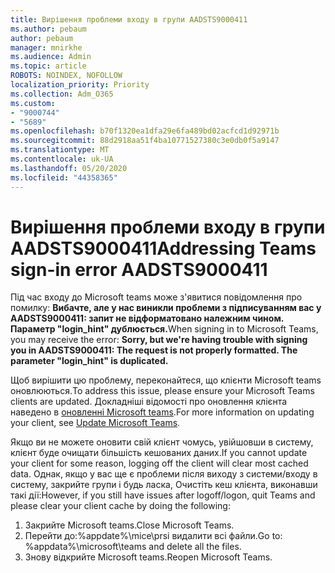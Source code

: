 ```yaml
---
title: Вирішення проблеми входу в групи AADSTS9000411
ms.author: pebaum
author: pebaum
manager: mnirkhe
ms.audience: Admin
ms.topic: article
ROBOTS: NOINDEX, NOFOLLOW
localization_priority: Priority
ms.collection: Adm_O365
ms.custom:
- "9000744"
- "5689"
ms.openlocfilehash: b70f1320ea1dfa29e6fa489bd02acfcd1d92971b
ms.sourcegitcommit: 88d2918aa51f4ba10771527380c3e0db0f5a9147
ms.translationtype: MT
ms.contentlocale: uk-UA
ms.lasthandoff: 05/20/2020
ms.locfileid: "44358365"
---
```

# <a name="addressing-teams-sign-in-error-aadsts9000411"></a><span data-ttu-id="3f3bb-102">Вирішення проблеми входу в групи AADSTS9000411</span><span class="sxs-lookup"><span data-stu-id="3f3bb-102">Addressing Teams sign-in error AADSTS9000411</span></span>

<span data-ttu-id="3f3bb-103">Під час входу до Microsoft teams може з'явитися повідомлення про помилку: **Вибачте, але у нас виникли проблеми з підписуванням вас у AADSTS9000411: запит не відформатовано належним чином. Параметр "login_hint" дублюється.**</span><span class="sxs-lookup"><span data-stu-id="3f3bb-103">When signing in to Microsoft Teams, you may receive the error: **Sorry, but we're having trouble with signing you in AADSTS9000411: The request is not properly formatted. The parameter "login_hint" is duplicated.**</span></span>

<span data-ttu-id="3f3bb-104">Щоб вирішити цю проблему, переконайтеся, що клієнти Microsoft teams оновлюються.</span><span class="sxs-lookup"><span data-stu-id="3f3bb-104">To address this issue, please ensure your Microsoft Teams clients are updated.</span></span> <span data-ttu-id="3f3bb-105">Докладніші відомості про оновлення клієнта наведено в [оновленні Microsoft teams](https://support.office.com/article/Update-Microsoft-Teams-535a8e4b-45f0-4f6c-8b3d-91bca7a51db1).</span><span class="sxs-lookup"><span data-stu-id="3f3bb-105">For more information on updating your client, see [Update Microsoft Teams](https://support.office.com/article/Update-Microsoft-Teams-535a8e4b-45f0-4f6c-8b3d-91bca7a51db1).</span></span>

<span data-ttu-id="3f3bb-106">Якщо ви не можете оновити свій клієнт чомусь, увійшовши в систему, клієнт буде очищати більшість кешованих даних.</span><span class="sxs-lookup"><span data-stu-id="3f3bb-106">If you cannot update your client for some reason, logging off the client will clear most cached data.</span></span> <span data-ttu-id="3f3bb-107">Однак, якщо у вас ще є проблеми після виходу з системи/входу в систему, закрийте групи і будь ласка, Очистіть кеш клієнта, виконавши такі дії:</span><span class="sxs-lookup"><span data-stu-id="3f3bb-107">However, if you still have issues after logoff/logon, quit Teams and please clear your client cache by doing the following:</span></span>
1. <span data-ttu-id="3f3bb-108">Закрийте Microsoft teams.</span><span class="sxs-lookup"><span data-stu-id="3f3bb-108">Close Microsoft Teams.</span></span>
2. <span data-ttu-id="3f3bb-109">Перейти до:%appdate%\mice\prsі видалити всі файли.</span><span class="sxs-lookup"><span data-stu-id="3f3bb-109">Go to: %appdata%\microsoft\teams and delete all the files.</span></span>
3. <span data-ttu-id="3f3bb-110">Знову відкрийте Microsoft teams.</span><span class="sxs-lookup"><span data-stu-id="3f3bb-110">Reopen Microsoft Teams.</span></span>
